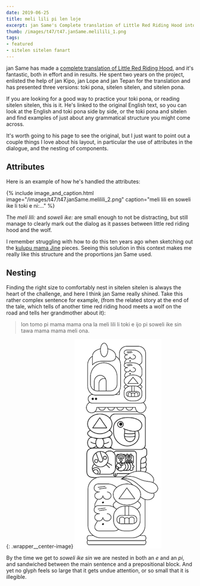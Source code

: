 ```yaml
---
date: 2019-06-25
title: meli lili pi len loje
excerpt: jan Same's Complete translation of Little Red Riding Hood into toki pona and sitelen sitelen.
thumb: /images/t47/t47.janSame.melilili_1.png
tags:
- featured
- sitelen sitelen fanart
---
```


jan Same has made a [complete translation of Little Red Riding Hood](http://musilili.net/lipu/meli-lili-pi-len-loje-2/), and it's fantastic, both in effort and in results. He spent two years on the project, enlisted the help of jan Kipo, jan Lope and jan Tepan for the translation and has presented three versions: toki pona, sitelen sitelen, and sitelen pona.

If you are looking for a good way to practice your toki pona, or reading sitelen sitelen, this is it.  He's linked to the original English text, so you can look at the English and toki pona side by side, or the toki pona and sitelen and find examples of just about any grammatical structure you might come across.


It's worth going to his page to see the original, but I just want to point out a couple things I love about his layout, in particular the use of attributes in the dialogue, and the nesting of components.

## Attributes

Here is an example of how he's handled the attributes:

{% include image_and_caption.html image="/images/t47/t47.janSame.melilili_2.png" caption="meli lili en soweli ike li toki e ni:..." %}

The _meli lili:_ and _soweli ike:_ are small enough to not be distracting, but still manage to clearly mark out the dialog as it passes between little red riding hood and the wolf.

I remember struggling with how to do this ten years ago when sketching out the [kulupu mama Jine](/artworks/t47/t47_09_001/) pieces.  Seeing this solution in this context makes me really like this structure and the proportions jan Same used.

## Nesting

Finding the right size to comfortably nest in sitelen sitelen is always the heart of the challenge, and here I think jan Same really shined.  Take this rather complex sentence for example, (from the related story at the end of the tale, which tells of another time red riding hood meets a wolf on the road and tells her grandmother about it):

> lon tomo pi mama mama ona la meli lili li toki e ijo pi soweli ike sin tawa mama
mama meli ona.

{: .wrapper__center-image}
![Red riding hood tells her grandmother about the wolf on the road.'](/images/t47/t47.janSame.melilili_3.png)

By the time we get to _soweli ike sin_ we are nested in both an _e_ and an _pi_, and sandwiched between the main sentence and a prepositional block. And yet no glyph feels so large that it gets undue attention, or so small that it is illegible.
